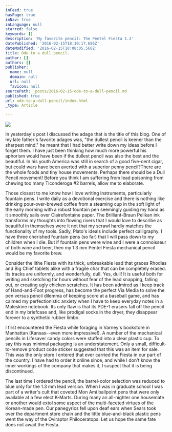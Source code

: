 ```yaml
---
inFeed: true
hasPage: true
inNav: true
inLanguage: null
starred: false
keywords: []
description: 'My favorite pencil: The Pentel Fiesta 1.3'
datePublished: '2016-02-15T18:10:17.686Z'
dateModified: '2016-02-15T18:08:05.560Z'
title: Ode to a dull pencil.
author: []
authors: []
publisher:
  name: null
  domain: null
  url: null
  favicon: null
sourcePath: _posts/2016-02-15-ode-to-a-dull-pencil.md
published: true
url: ode-to-a-dull-pencil/index.html
_type: Article

---
```

![](https://the-grid-user-content.s3-us-west-2.amazonaws.com/027f2bfe-4a60-4052-b3da-9fe82014176e.jpg)

In yesterday's post I discussed the adage that is the title of this blog. One of my late father's favorite adages was, "the dullest pencil is keener than the sharpest mind." he meant that I had better write down my ideas before I forget them. I have just been thinking how much more powerful his aphorism would have been if the dullest pencil was also the best and the beautiful. In his youth America was still in search of a good five-cent cigar, but could wars have been averted with a superior penny pencil?There are the whole foods and tiny house movements. Perhaps there should be a Dull Pencil movement! Before you think I am suffering from lead poisoning from chewing too many Ticonderoga \#2 barrels, allow me to elaborate.

Those closest to me know how I love writing instruments, particularly fountain pens. I write daily as a devotional exercise and there is nothing like drinking pour-over-brewed coffee from a steaming cup in the soft light of the early morning with a robust fountain pen seemingly guiding my hand as it smoothly sails over Clairefontaine paper. The Brilliant-Braun Pelikan ink transforms my thoughts into flowing rivers that I would love to describe as beautiful in themselves were it not that my scrawl hardly matches the functionality of my tools. Sadly, Plato's ideals include perfect calligraphy. I have three cherished fountain pens (so far) that I will pass down to my children when I die. But if fountain pens were wine and I were a connoisseur of both wine and beer, then my 1.3 mm Pentel Fiesta mechanical pencil would be my favorite brew.

Consider the lithe Fiesta with its thick, unbreakable lead that graces Rhodias and Big Chief tablets alike with a fragile char that can be completely erased. Its tracks are uniformly, and wonderfully, dull. Yes, dull! It is useful both for writing and sketching for hours without fear of the lead snapping, falling out, or creating ugly chicken scratches. It has been admired as I keep track of Hand-and-Foot progress, has become the perfect Via Media to solve the pen versus pencil dilemma of keeping score at a baseball game, and has calmed my perfectionistic anxiety when I have to keep everyday notes in a Moleskine notebook. Its only flaw is that its PDE-1 erasers fall off the pencil end in my briefcase and, like prodigal socks in the dryer, they disappear forever to a synthetic rubber limbo.

I first encountered the Fiesta while foraging in Varney's bookstore in Manhattan (Kansas--even more impressive!). A number of the mechanical pencils in Lifesaver candy colors were stuffed into a clear plastic cup. To say this was minimal packaging is an understatement. Only a small, difficult-to-remove product code sticker suggested​ that this was an item for sale. This was the only store I entered that ever carried the Fiesta in our part of the country. I have had to order it online since, and while I don't know the inner workings of the company that makes it, I suspect that it is being discontinued.

The last time I ordered the pencil, the barrel-color selection was reduced to blue only for the 1.3 mm lead version. When I was in graduate school I was part of a writer's cult that coveted Mon Ami ballpoint pens that were only available at a few elect K-Marts. During many an all-nighter one housemate or another would extol some aspect of the multi-faceted virtues of the Korean-made pen. Our panegyrics fell upon deaf ears when Sears took over the department store chain and the little blue-and-black plastic pens went the way of the Oviraptor Philoceratops. Let us hope the same fate does not await the Fiesta.